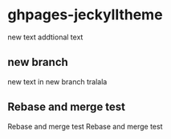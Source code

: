 # ghpages-jeckylltheme

new text
addtional text

## new branch

new text in new branch
tralala

## Rebase and merge test
Rebase and merge test
Rebase and merge test
